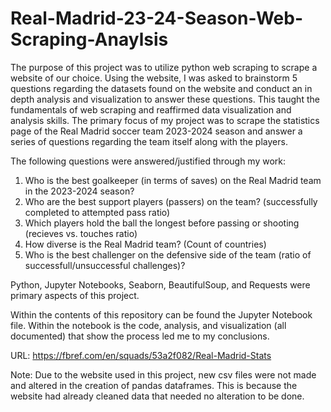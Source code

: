 # Real-Madrid-23-24-Season-Web-Scraping-Anaylsis

The purpose of this project was to utilize python web scraping to scrape a website of our choice. Using the website, I was asked to brainstorm 5 questions regarding the datasets found on the website and conduct an in depth analysis and visualization to answer these questions. This taught the fundamentals of web scraping and reaffirmed data visualization and analysis skills. The primary focus of my project was to scrape the statistics page of the Real Madrid soccer team 2023-2024 season and answer a series of questions regarding the team itself along with the players. 

The following questions were answered/justified through my work:
1. Who is the best goalkeeper (in terms of saves) on the Real Madrid team in the 2023-2024 season?
2. Who are the best support players (passers) on the team? (successfully completed to attempted pass ratio)
3. Which players hold the ball the longest before passing or shooting (recieves vs. touches ratio)
4. How diverse is the Real Madrid team? (Count of countries)
5. Who is the best challenger on the defensive side of the team (ratio of successfull/unsuccessful challenges)?

Python, Jupyter Notebooks, Seaborn, BeautifulSoup, and Requests were primary aspects of this project. 

Within the contents of this repository can be found the Jupyter Notebook file. Within the notebook is the code, analysis, and visualization (all documented) that show the process led me to my conclusions. 

URL: https://fbref.com/en/squads/53a2f082/Real-Madrid-Stats

Note: Due to the website used in this project, new csv files were not made and altered in the creation of pandas dataframes. This is because the website had already cleaned data that needed no alteration to be done. 

